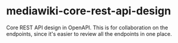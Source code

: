 # mediawiki-core-rest-api-design

Core REST API design in OpenAPI. This is for collaboration on the endpoints,
since it's easier to review all the endpoints in one place.
